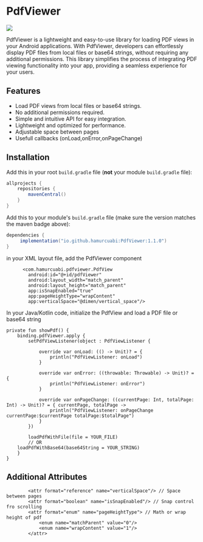 # PdfViewer
![](https://img.shields.io/badge/maven%20central-1.0.0-green)

PdfViewer is a lightweight and easy-to-use library for loading PDF views in your Android applications. With PdfViewer, developers can effortlessly display PDF files from local files or base64 strings, without requiring any additional permissions. This library simplifies the process of integrating PDF viewing functionality into your app, providing a seamless experience for your users.

## Features

- Load PDF views from local files or base64 strings.
- No additional permissions required.
- Simple and intuitive API for easy integration.
- Lightweight and optimized for performance.
- Adjustable space between pages
- Usefull callbacks (onLoad,onError,onPageChange)

## Installation

Add this in your root `build.gradle` file (**not** your module `build.gradle` file):

```gradle
allprojects {
	repositories {
		mavenCentral()
	}
}
```

Add this to your module's `build.gradle` file (make sure the version matches the maven badge above):

```gradle
dependencies {
	 implementation("io.github.hamurcuabi:PdfViewer:1.1.0")
}
```

in your XML layout file, add the PdfViewer component

```
      <com.hamurcuabi.pdfviewer.PdfView
        android:id="@+id/pdfViewer"
        android:layout_width="match_parent"
        android:layout_height="match_parent"
        app:isSnapEnabled="true"
        app:pageHeightType="wrapContent"
        app:verticalSpace="@dimen/vertical_space"/>
```
In your Java/Kotlin code, initialize the PdfView and load a PDF file or base64 string

    private fun showPdf() {
        binding.pdfViewer.apply {
            setPdfViewListener(object : PdfViewListener {

                override var onLoad: (() -> Unit)? = {
                    println("PdfViewListener: onLoad")
                }

                override var onError: ((throwable: Throwable) -> Unit)? = {
                    println("PdfViewListener: onError")
                }

                override var onPageChange: ((currentPage: Int, totalPage: Int) -> Unit)? = { currentPage, totalPage ->
                    println("PdfViewListener: onPageChange currentPage:$currentPage totalPage:$totalPage")
                }
            })

        	loadPdfWithFile(file = YOUR_FILE)
            // OR
		loadPdfWithBase64(base64String = YOUR_STRING)
        }
    }

## Additional Attributes
```
        <attr format="reference" name="verticalSpace"/> // Space between pages
        <attr format="boolean" name="isSnapEnabled"/> // Snap control fro scrolling
        <attr format="enum" name="pageHeightType"> // Math or wrap height of pdf 
            <enum name="matchParent" value="0"/>
            <enum name="wrapContent" value="1"/>
        </attr>
```    

    
